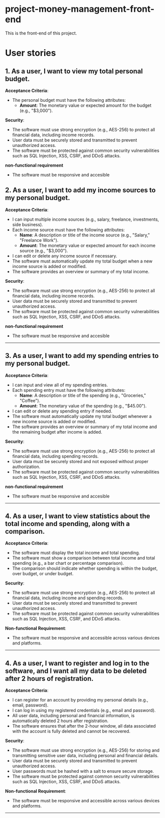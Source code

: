 # project-money-management-front-end
This is the front-end of this project.

# User stories

## 1. As a user, I want to view my total personal budget.

**Acceptance Criteria**:
- The personal budget  must have the following attributes:
  - **Amount**: The monetary value or expected amount for the budget (e.g., "$3,000").

**Security**:
- The software must use strong encryption (e.g., AES-256) to protect all financial data, including income records.
- User data must be securely stored and transmitted to prevent unauthorized access.
- The software must be protected against common security vulnerabilities such as SQL Injection, XSS, CSRF, and DDoS attacks.

**non-functional requirement**
- The software must be responsive and accesible

## 2. As a user, I want to add my income sources to my personal budget.

**Acceptance Criteria**:
- I can input multiple income sources (e.g., salary, freelance, investments, side business).
- Each income source must have the following attributes:
  - **Name**: A description or title of the income source (e.g., "Salary," "Freelance Work").
  - **Amount**: The monetary value or expected amount for each income source (e.g., "$3,000").
- I can edit or delete any income source if necessary.
- The software must automatically update my total budget when a new income source is added or modified.
- The software provides an overview or summary of my total income.

**Security**:
- The software must use strong encryption (e.g., AES-256) to protect all financial data, including income records.
- User data must be securely stored and transmitted to prevent unauthorized access.
- The software must be protected against common security vulnerabilities such as SQL Injection, XSS, CSRF, and DDoS attacks.

**non-functional requirement**
- The software must be responsive and accesible

---

## 3. As a user, I want to add my spending entries to my personal budget.

**Acceptance Criteria**:
- I can input and view all of my spending entries.
- Each spending entry must have the following attributes: 
  - **Name**: A description or title of the spending (e.g., "Groceries," "Coffee").
  - **Amount**: The monetary value of the spending (e.g., "$45.00").
- I can edit or delete any spending entry if needed.
- The software must automatically update my total budget whenever a new income source is added or modified.
- The software provides an overview or summary of my total income and the remaining budget after income is added.

**Security**:
- The software must use strong encryption (e.g., AES-256) to protect all financial data, including spending records.
- User data must be securely stored and not exposed without proper authorization.
- The software must be protected against common security vulnerabilities such as SQL Injection, XSS, CSRF, and DDoS attacks.

**non-functional requirement**
- The software must be responsive and accesible

---

## 4. As a user, I want to view statistics about the total income and spending, along with a comparison.

**Acceptance Criteria**:
- The software must display the total income and total spending.
- The software must show a comparison between total income and total spending (e.g., a bar chart or percentage comparison).
- The comparison should indicate whether spending is within the budget, over budget, or under budget.

**Security**:
- The software must use strong encryption (e.g., AES-256) to protect all financial data, including income and spending records.
- User data must be securely stored and transmitted to prevent unauthorized access.
- The software must be protected against common security vulnerabilities such as SQL Injection, XSS, CSRF, and DDoS attacks.

**Non-functional Requirement**:
- The software must be responsive and accessible across various devices and platforms.

---

## 4. As a user, I want to register and log in to the software, and I want all my data to be deleted after 2 hours of registration.

**Acceptance Criteria**:
- I can register for an account by providing my personal details (e.g., email, password).
- I can log in using my registered credentials (e.g., email and password).
- All user data, including personal and financial information, is automatically deleted 2 hours after registration.
- The software ensures that after the 2-hour window, all data associated with the account is fully deleted and cannot be recovered.

**Security**:
- The software must use strong encryption (e.g., AES-256) for storing and transmitting sensitive user data, including personal and financial details.
- User data must be securely stored and transmitted to prevent unauthorized access.
- User passwords must be hashed with a salt to ensure secure storage.
- The software must be protected against common security vulnerabilities such as SQL Injection, XSS, CSRF, and DDoS attacks.

**Non-functional Requirement**:
- The software must be responsive and accessible across various devices and platforms.

---
